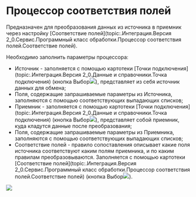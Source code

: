 ﻿---
Keywords: Процессор соответствия полей
---



# Процессор соответствия полей

Предназначен для преобразования данных из источника в приемник через настройку [Соответствие полей](topic:.Интеграция.Версия 2_0.Сервис.Программный класс обработки.Процессор соответствия полей.Соответствие полей).


Необходимо заполнить параметры процессора:

* Источник - заполняется с помощью картотеки [Точки подключения](topic:.Интеграция.Версия 2_0.Данные и справочники.Точка подключения) (кнопка Выбор![](topic:Integration.AddFiles.Buttons.Btn_select.png)), представляет из себя источник данных для обмена;
* Поля, содержащие запрашиваемые параметры из Источника, заполняются с помощью соответствующих выпадающих списков;
* Приемник - заполняется с помощью картотеки [Точки подключения](topic:.Интеграция.Версия 2_0.Данные и справочники.Точка подключения) (кнопка Выбор![](topic:Integration.AddFiles.Buttons.Btn_select.png)), представляет собой приемник, куда кладутся данные после преобразования;
* Поля, содержащие запрашиваемые параметры из Приемника, заполняются с помощью соответствующих выпадающих списков;
* Соответствие полей - правило сопоставления описывает какие поля источника соответствуют каким полям приемника, и по каким правилам преобразовываются. Заполняется с помощью картотеки  [Соответствие полей](topic:.Интеграция.Версия 2_0.Сервис.Программный класс обработки.Процессор соответствия полей.Соответствие полей)  (кнопка Выбор![](topic:Integration.AddFiles.Buttons.Btn_select.png)).

![](topic:.AddFiles.Screenshot_12138.jpg)